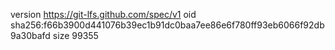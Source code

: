 version https://git-lfs.github.com/spec/v1
oid sha256:f66b3900d441076b39ec1b91dc0baa7ee86e6f780ff93eb6066f92db9a30bafd
size 99355
